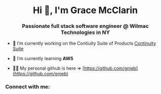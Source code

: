 <h1 align="center">Hi 👋, I'm Grace McClarin</h1>
<h3 align="center">Passionate full stack software engineer @ Wilmac Technologies in NY</h3>

- 🔭 I’m currently working on the Contiuity Suite of Products [Continuity Suite](https://wilmactech.com/)

- 🌱 I’m currently learning **AWS**

- 👨‍💻 My personal github is here => [https://github.com/gnieb](https://github.com/gnieb)

<h3 align="left">Connect with me:</h3>
<p align="left">
</p>
